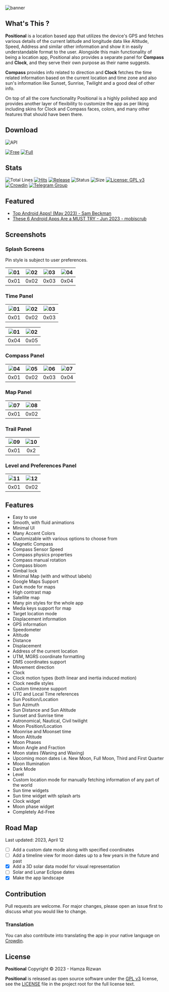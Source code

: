 ![banner](https://github.com/Hamza417/Positional/blob/master/screenshots/banner.png?raw=false)

## What's This ?

**Positional** is a location based app that utilizes the device's GPS and fetches various details of
the current latitude and longitude data like Altitude, Speed, Address and similar other information
and show it in easily understandable format to the user. Alongside this main functionality of being
a location app, Positional also provides a separate panel for **Compass** and **Clock**, and they
serve their own purpose as their name suggests.

**Compass** provides info related to direction and **Clock** fetches the time related information
based on the current location and time zone and also sun's information like Sunset, Sunrise,
Twilight and a good deal of other info.

On top of all the core functionality Positional is a highly polished app and provides another layer
of flexibility to customize the app as per liking including skins for Clock and Compass faces,
colors, and many other features that should have been there.

## Download

![API](https://img.shields.io/badge/API-24%2B-%23138D75?style=flat&logo=android)

[![Free](https://img.shields.io/badge/Free%20Version-Play%20Store-839192?style=flat&logo=google%20play)](https://play.google.com/store/apps/details?id=app.simple.positional.lite)
[![Full](https://img.shields.io/badge/Full%20Version-Play%20Store-2E86C1?style=flat&logo=google%20play)](https://play.google.com/store/apps/details?id=app.simple.positional)

## Stats

![Total Lines](https://img.shields.io/tokei/lines/github.com/Hamza417/Positional?color=%23DE7E42&label=Total%20Lines)
[![Hits](https://hits.seeyoufarm.com/api/count/incr/badge.svg?url=https%3A%2F%2Fgithub.com%2FHamza417%2FPositional&count_bg=%233FA6E6&title_bg=%23FB062F&icon=github.svg&icon_color=%23FFFFFF&title=Total+Visits&edge_flat=false)](https://hits.seeyoufarm.com)
[![Release](https://img.shields.io/github/v/release/Hamza417/Positional?color=212F3D&label=Release)](https://github.com/Hamza417/Positional/releases)
![Status](https://img.shields.io/badge/Status-Stable-orange)
![Size](https://img.shields.io/github/repo-size/Hamza417/Positional?color=teal&label=Repo%20Size&logo=github)
[![License: GPL v3](https://img.shields.io/badge/License-GPLv3-blue.svg)](https://github.com/Hamza417/Positional/blob/master/LICENSE) [![Crowdin](https://badges.crowdin.net/positional/localized.svg)](https://crowdin.com/project/positional)
[![Telegram Group](https://img.shields.io/badge/Telegram%20Group-blue?logo=telegram)](https://t.me/pstnl)

## Featured
- [Top Android Apps! (May 2023) - Sam Beckman](https://youtu.be/g6pMQAFfd3Q?t=489)
- [These 6 Android Apps Are a MUST TRY - Jun 2023 - mobiscrub](https://youtu.be/1APiynfp0ZM?t=294)

## Screenshots

### Splash Screens
Pin style is subject to user preferences.

| ![01](screenshots/01.png) | ![02](screenshots/02.png) | ![03](screenshots/03.png) | ![04](screenshots/04.png) |
|:-------------------------:|:-------------------------:|:-------------------------:|:-------------------------:|
|           0x01            |           0x02            |           0x03            |           0x04            |

### Time Panel

| ![01](screenshots/05.png) | ![02](screenshots/06.png) | ![03](screenshots/07.png) | 
|:-------------------------:|:-------------------------:|:-------------------------:|
|           0x01            |           0x02            |           0x03            |

| ![01](screenshots/08.png) | ![02](screenshots/09.png) | 
|:-------------------------:|:-------------------------:|
|           0x04            |           0x05            | 

### Compass Panel

| ![04](screenshots/10.png) | ![05](screenshots/18.png) | ![06](screenshots/19.png) | ![07](screenshots/11.png) |
|:-------------------------:|:-------------------------:|:-------------------------:|:-------------------------:|
|           0x01            |           0x02            |           0x03            |           0x04            |

### Map Panel

| ![07](screenshots/12.png) | ![08](screenshots/13.png) | 
|:-------------------------:|:-------------------------:|
|           0x01            |           0x02            |

### Trail Panel

| ![09](screenshots/14.png) | ![10](screenshots/15.png) |
|:-------------------------:|:-------------------------:|
|           0x01            |            0x2            |

### Level and Preferences Panel

| ![11](screenshots/16.png) | ![12](screenshots/17.png) |
|:-------------------------:|:-------------------------:|
|           0x01            |           0x02            |

## Features

* Easy to use</br>
* Smooth, with fluid animations</br>
* Minimal UI</br>
* Many Accent Colors<br/>
* Customizable with various options to choose from</br>
* Magnetic Compass</br>
* Compass Sensor Speed</br>
* Compass physics properties<br/>
* Compass manual rotation
* Compass bloom
* Gimbal lock
* Minimal Map (with and without labels)</br>
* Google Maps Support<br/>
* Dark mode for maps<br/>
* High contrast map<br/>
* Satellite map<br/>
* Many pin styles for the whole app<br/>
* Media keys support for map<br/>
* Target location mode
* Displacement information
* GPS information</br>
* Speedometer</br>
* Altitude</br>
* Distance<br/>
* Displacement<br/>
* Address of the current location<br/>
* UTM, MGRS coordinate formatting<br/>
* DMS coordinates support<br/>
* Movement direction<br/>
* Clock</br>
* Clock motion types (both linear and inertia induced motion)</br>
* Clock needle styles<br/>
* Custom timezone support<br/>
* UTC and Local Time references</br>
* Sun Position/Location<br/>
* Sun Azimuth<br/>
* Sun Distance and Sun Altitude<br/>
* Sunset and Sunrise time<br/>
* Astronomical, Nautical, Civil twilight<br/>
* Moon Position/Location</br>
* Moonrise and Moonset time<br/>
* Moon Altitude<br/>
* Moon Phases<br/>
* Moon Angle and Fraction<br/>
* Moon states (Waning and Waxing)<br/>
* Upcoming moon dates i.e. New Moon, Full Moon, Third and First Quarter<br/>
* Moon Illumination</br>
* Dark Mode</br>
* Level </br>
* Custom location mode for manually fetching information of any part of the world<br/>
* Sun time widgets
* Sun time widget with splash arts
* Clock widget
* Moon phase widget
* Completely Ad-Free

## Road Map

Last updated: 2023, April 12

- [ ] Add a custom date mode along with specified coordinates
- [ ] Add a timeline view for moon dates up to a few years in the future and past
- [x] Add a 3D solar data model for visual representation
- [ ] Solar and Lunar Eclipse dates
- [x] Make the app landscape

## Contribution

Pull requests are welcome. For major changes, please open an issue first to discuss what you would
like to change.

### Translation
You can also contribute into translating the app in your native language
on [Crowdin](https://crowdin.com/project/positional/).

## License

**Positional** Copyright © 2023 - Hamza Rizwan

**Positional** is released as open source software under
the [GPL v3](https://opensource.org/licenses/gpl-3.0.html)
license, see the [LICENSE](./LICENSE) file in the project root for the full license text.

[1]: http://www.inf.ufrgs.br
